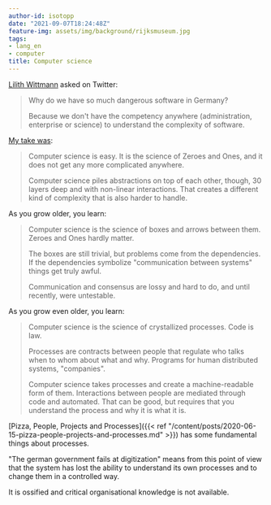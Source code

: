 ```yaml
---
author-id: isotopp
date: "2021-09-07T18:24:48Z"
feature-img: assets/img/background/rijksmuseum.jpg
tags:
- lang_en
- computer
title: Computer science
---
```


[Lilith Wittmann](https://twitter.com/LilithWittmann/status/1435135620658122752) asked on Twitter:

> Why do we have so much dangerous software in Germany?
> 
> Because we don't have the competency anywhere (administration, enterprise or science) to understand the complexity of software.

[My take was](https://twitter.com/isotopp/status/1435141131285762052):

> Computer science is easy. 
> It is the science of Zeroes and Ones, and it does not get any more complicated anywhere.
> 
> Computer science piles abstractions on top of each other, though, 30 layers deep and with non-linear interactions.
> That creates a different kind of complexity that is also harder to handle.

As you grow older, you learn:

> Computer science is the science of boxes and arrows between them.
> Zeroes and Ones hardly matter.
> 
> The boxes are still trivial, but problems come from the dependencies.
> If the dependencies symbolize "communication between systems" things get truly awful.
> 
> Communication and consensus are lossy and hard to do, and until recently, were untestable.

As you grow even older, you learn:

> Computer science is the science of crystallized processes.
> Code is law.
> 
> Processes are contracts between people that regulate who talks when to whom about what and why.
> Programs for human distributed systems, "companies".
>
> Computer science takes processes and create a machine-readable form of them.
> Interactions between people are mediated through code and automated.
> That can be good, but requires that you understand the process and why it is what it is.

[Pizza, People, Projects and Processes]({{< ref "/content/posts/2020-06-15-pizza-people-projects-and-processes.md" >}}) has some fundamental things about processes.

"The german government fails at digitization" means from this point of view that the system has lost the ability to understand its own processes and to change them in a controlled way.

It is ossified and critical organisational knowledge is not available.
